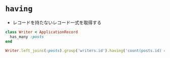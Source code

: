# `having`
- レコードを持たないレコード一式を取得する

```ruby
class Writer < ApplicationRecord
  has_many :posts
end

Writer.left_joins(:posts).group('writers.id').having('count(posts.id) = 0')
```
